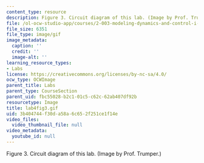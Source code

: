 ```yaml
---
content_type: resource
description: Figure 3. Circuit diagram of this lab. (Image by Prof. Trumper.)
file: /ol-ocw-studio-app/courses/2-003-modeling-dynamics-and-control-i-spring-2005/3b404744f30da58a6c652f251ce1f14e_lab4fig3.gif
file_size: 6351
file_type: image/gif
image_metadata:
  caption: ''
  credit: ''
  image-alt: ''
learning_resource_types:
- Labs
license: https://creativecommons.org/licenses/by-nc-sa/4.0/
ocw_type: OCWImage
parent_title: Labs
parent_type: CourseSection
parent_uid: fbc55028-b2c1-01c5-c62c-62ab407df92b
resourcetype: Image
title: lab4fig3.gif
uid: 3b404744-f30d-a58a-6c65-2f251ce1f14e
video_files:
  video_thumbnail_file: null
video_metadata:
  youtube_id: null
---
```

Figure 3. Circuit diagram of this lab. (Image by Prof. Trumper.)